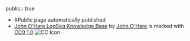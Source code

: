 public:: true

- #Public page automatically published
- [John O'Hare LogSeq Knowledge Base](https://www.narrativegoldmine.com) by [John O'Hare](http://www.linkedin.com/in/jjohare) is marked with [CC0 1.0](https://creativecommons.org/publicdomain/zero/1.0/?ref=chooser-v1) ![CC Icon](https://mirrors.creativecommons.org/presskit/icons/cc.svg?ref=chooser-v1)